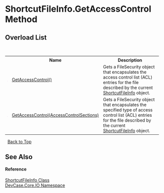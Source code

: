 # ShortcutFileInfo.GetAccessControl Method 
 


## Overload List
&nbsp;<table><tr><th></th><th>Name</th><th>Description</th></tr><tr><td>![Public method](media/pubmethod.gif "Public method")</td><td><a href="M_DevCase_Core_IO_ShortcutFileInfo_GetAccessControl">GetAccessControl()</a></td><td>
Gets a FileSecurity object that encapsulates the access control list (ACL) entries for the file described by the current <a href="T_DevCase_Core_IO_ShortcutFileInfo">ShortcutFileInfo</a> object.</td></tr><tr><td>![Public method](media/pubmethod.gif "Public method")</td><td><a href="M_DevCase_Core_IO_ShortcutFileInfo_GetAccessControl_1">GetAccessControl(AccessControlSections)</a></td><td>
Gets a FileSecurity object that encapsulates the specified type of access control list (ACL) entries for the file described by the current <a href="T_DevCase_Core_IO_ShortcutFileInfo">ShortcutFileInfo</a> object.</td></tr></table>&nbsp;
<a href="#shortcutfileinfo.getaccesscontrol-method">Back to Top</a>

## See Also


#### Reference
<a href="T_DevCase_Core_IO_ShortcutFileInfo">ShortcutFileInfo Class</a><br /><a href="N_DevCase_Core_IO">DevCase.Core.IO Namespace</a><br />